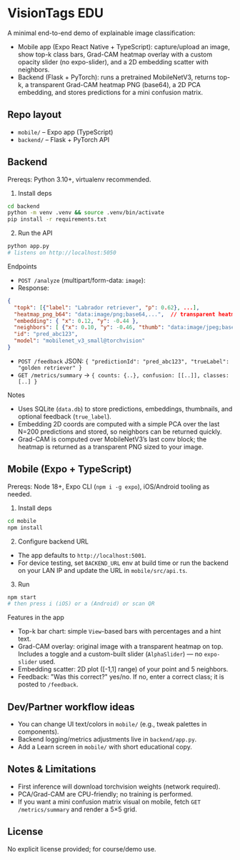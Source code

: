 # VisionTags EDU

A minimal end-to-end demo of explainable image classification:

- Mobile app (Expo React Native + TypeScript): capture/upload an image, show top-k class bars, Grad-CAM heatmap overlay with a custom opacity slider (no expo-slider), and a 2D embedding scatter with neighbors.
- Backend (Flask + PyTorch): runs a pretrained MobileNetV3, returns top-k, a transparent Grad-CAM heatmap PNG (base64), a 2D PCA embedding, and stores predictions for a mini confusion matrix.

## Repo layout

- `mobile/` – Expo app (TypeScript)
- `backend/` – Flask + PyTorch API

## Backend

Prereqs: Python 3.10+, virtualenv recommended.

1. Install deps

```bash
cd backend
python -m venv .venv && source .venv/bin/activate
pip install -r requirements.txt
```

2. Run the API

```bash
python app.py
# listens on http://localhost:5050
```

Endpoints

- `POST /analyze` (multipart/form-data: `image`):
- Response:

```json
{
  "topk": [{"label": "Labrador retriever", "p": 0.62}, ...],
  "heatmap_png_b64": "data:image/png;base64,...",  // transparent heatmap
  "embedding": { "x": 0.12, "y": -0.44 },
  "neighbors": [ {"x": 0.10, "y": -0.46, "thumb": "data:image/jpeg;base64,...", "label": "golden retriever" } ],
  "id": "pred_abc123",
  "model": "mobilenet_v3_small@torchvision"
}
```

- `POST /feedback` JSON: `{ "predictionId": "pred_abc123", "trueLabel": "golden retriever" }`
- `GET /metrics/summary` → `{ counts: {..}, confusion: [[..]], classes: [..] }`

Notes

- Uses SQLite (`data.db`) to store predictions, embeddings, thumbnails, and optional feedback (`true_label`).
- Embedding 2D coords are computed with a simple PCA over the last N=200 predictions and stored, so neighbors can be returned quickly.
- Grad-CAM is computed over MobileNetV3’s last conv block; the heatmap is returned as a transparent PNG sized to your image.

## Mobile (Expo + TypeScript)

Prereqs: Node 18+, Expo CLI (`npm i -g expo`), iOS/Android tooling as needed.

1. Install deps

```bash
cd mobile
npm install
```

2. Configure backend URL

- The app defaults to `http://localhost:5001`.
- For device testing, set `BACKEND_URL` env at build time or run the backend on your LAN IP and update the URL in `mobile/src/api.ts`.

3. Run

```bash
npm start
# then press i (iOS) or a (Android) or scan QR
```

Features in the app

- Top-k bar chart: simple `View`-based bars with percentages and a hint text.
- Grad-CAM overlay: original image with a transparent heatmap on top. Includes a toggle and a custom-built slider (`AlphaSlider`) — no `expo-slider` used.
- Embedding scatter: 2D plot ([-1,1] range) of your point and 5 neighbors.
- Feedback: "Was this correct?" yes/no. If no, enter a correct class; it is posted to `/feedback`.

## Dev/Partner workflow ideas

- You can change UI text/colors in `mobile/` (e.g., tweak palettes in components).
- Backend logging/metrics adjustments live in `backend/app.py`.
- Add a Learn screen in `mobile/` with short educational copy.

## Notes & Limitations

- First inference will download torchvision weights (network required).
- PCA/Grad-CAM are CPU-friendly; no training is performed.
- If you want a mini confusion matrix visual on mobile, fetch `GET /metrics/summary` and render a 5×5 grid.

## License

No explicit license provided; for course/demo use.

